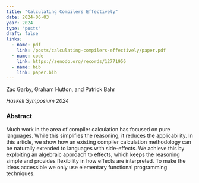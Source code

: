 ```yaml
---
title: "Calculating Compilers Effectively"
date: 2024-06-03
year: 2024
type: "posts"
draft: false
links:
  - name: pdf
    link: /posts/calculating-compilers-effectively/paper.pdf
  - name: code
    link: https://zenodo.org/records/12771956
  - name: bib
    link: paper.bib
---
```


Zac Garby, Graham Hutton, and Patrick Bahr

*Haskell Symposium 2024*

### Abstract
Much work in the area of compiler calculation has focused on pure languages. While this simplifies the reasoning, it reduces the applicability. In this article, we show how an existing compiler calculation methodology can be naturally extended to languages with side-effects. We achieve this by exploiting an algebraic approach to effects, which keeps the reasoning simple and provides flexibility in how effects are interpreted. To make the ideas accessible we only use elementary functional programming techniques.
